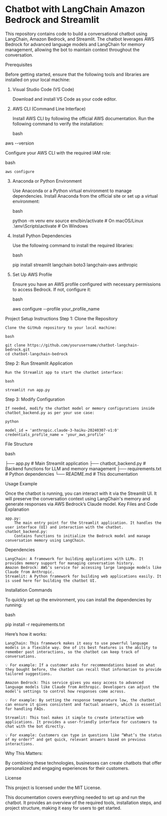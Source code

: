 # Chatbot with LangChain Amazon Bedrock and Streamlit

This repository contains code to build a conversational chatbot using LangChain, Amazon Bedrock, and Streamlit. The chatbot leverages AWS Bedrock for advanced language models and LangChain for memory management, allowing the bot to maintain context throughout the conversation.

Prerequisites

Before getting started, ensure that the following tools and libraries are installed on your local machine:
1. Visual Studio Code (VS Code)

    Download and install VS Code as your code editor.

2. AWS CLI (Command Line Interface)

    Install AWS CLI by following the official AWS documentation.
    Run the following command to verify the installation:

    bash

aws --version

Configure your AWS CLI with the required IAM role:

bash

    aws configure

3. Anaconda or Python Environment

    Use Anaconda or a Python virtual environment to manage dependencies. Install Anaconda from the official site or set up a virtual environment:

    bash

    python -m venv env
    source env/bin/activate  # On macOS/Linux
    .\env\Scripts\activate   # On Windows

4. Install Python Dependencies

    Use the following command to install the required libraries:

    bash

    pip install streamlit langchain boto3 langchain-aws anthropic

5. Set Up AWS Profile

    Ensure you have an AWS profile configured with necessary permissions to access Bedrock. If not, configure it:

    bash

    aws configure --profile your_profile_name

Project Setup Instructions
Step 1: Clone the Repository

    Clone the GitHub repository to your local machine:

    bash

    git clone https://github.com/yourusername/chatbot-langchain-bedrock.git
    cd chatbot-langchain-bedrock

Step 2: Run Streamlit Application

    Run the Streamlit app to start the chatbot interface:

    bash

    streamlit run app.py

Step 3: Modify Configuration

    If needed, modify the chatbot model or memory configurations inside chatbot_backend.py as per your use case:

    python

    model_id = 'anthropic.claude-3-haiku-20240307-v1:0'
    credentials_profile_name = 'your_aws_profile'

File Structure

bash

├── app.py                     # Main Streamlit application
├── chatbot_backend.py          # Backend functions for LLM and memory management
├── requirements.txt            # Python dependencies
└── README.md                   # This documentation

Usage Example

Once the chatbot is running, you can interact with it via the Streamlit UI. It will preserve the conversation context using LangChain's memory and generate responses via AWS Bedrock’s Claude model.
Key Files and Code Explanation

    app.py:
        The main entry point for the Streamlit application. It handles the user interface (UI) and interaction with the chatbot.
    chatbot_backend.py:
        Contains functions to initialize the Bedrock model and manage conversation memory using LangChain.

Dependencies

    LangChain: A framework for building applications with LLMs. It provides memory support for managing conversation history.
    Amazon Bedrock: AWS’s service for accessing large language models like Claude from Anthropic.
    Streamlit: A Python framework for building web applications easily. It is used here for building the chatbot UI.

Installation Commands

To quickly set up the environment, you can install the dependencies by running:

bash

pip install -r requirements.txt


Here’s how it works:

    LangChain: This framework makes it easy to use powerful language models in a flexible way. One of its best features is the ability to remember past interactions, so the chatbot can keep track of conversations.

    💡 For example: If a customer asks for recommendations based on what they bought before, the chatbot can recall that information to provide tailored suggestions.

    Amazon Bedrock: This service gives you easy access to advanced language models like Claude from Anthropic. Developers can adjust the model’s settings to control how responses come across.

    💡 For example: By setting the response temperature low, the chatbot can ensure it gives consistent and factual answers, which is essential for handling FAQs.

    Streamlit: This tool makes it simple to create interactive web applications. It provides a user-friendly interface for customers to chat with the bot directly.

    💡 For example: Customers can type in questions like “What’s the status of my order?” and get quick, relevant answers based on previous interactions.

Why This Matters:

By combining these technologies, businesses can create chatbots that offer personalized and engaging experiences for their customers.

License

This project is licensed under the MIT License.

This documentation covers everything needed to set up and run the chatbot. It provides an overview of the required tools, installation steps, and project structure, making it easy for users to get started.
